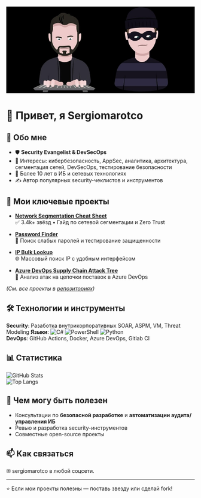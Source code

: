 ![dev](https://raw.githubusercontent.com/sergiomarotco/sergiomarotco/main/dev.jpg)
# 👋 Привет, я Sergiomarotco

## 🔹 Обо мне
- 🛡 **Security Evangelist & DevSecOps**  
- 📍 Интересы: кибербезопасность, AppSec, аналитика, архитектура, сегментация сетей, DevSecOps, тестирование безопасности  
- 💼 Более 10 лет в ИБ и сетевых технологиях  
- ✍ Автор популярных security-чеклистов и инструментов  

## 🚀 Мои ключевые проекты
- [**Network Segmentation Cheat Sheet**](https://github.com/sergiomarotco/Network-segmentation-cheat-sheet)  
  ✅ 3.4k+ звёзд • Гайд по сетевой сегментации и Zero Trust

- [**Password Finder**](https://github.com/sergiomarotco/Password-Finder)  
  🔑 Поиск слабых паролей и тестирование защищенности

- [**IP Bulk Lookup**](https://github.com/sergiomarotco/IP-Bulk-lookup)  
  🌐 Массовый поиск IP с удобным интерфейсом

- [**Azure DevOps Supply Chain Attack Tree**](https://github.com/sergiomarotco/Azure-DevOps-server-supply-chain-attack-tree)  
  🌲 Анализ атак на цепочки поставок в Azure DevOps

*(См. все проекты в [репозиториях](https://github.com/sergiomarotco?tab=repositories))*

## 🛠 Технологии и инструменты
**Security**: Разаботка внутрикорпоративных SOAR, ASPM, VM, Threat Modeling
**Языки**: ![C#](https://img.shields.io/badge/C%23-239120?style=flat&logo=c-sharp&logoColor=white) ![PowerShell](https://img.shields.io/badge/PowerShell-5391FE?style=flat&logo=powershell&logoColor=white) ![Python](https://img.shields.io/badge/Python-3776AB?style=flat&logo=python&logoColor=white)  
**DevOps**: GitHub Actions, Docker, Azure DevOps, Gitlab CI

## 📊 Статистика
![GitHub Stats](https://github-readme-stats.vercel.app/api?username=sergiomarotco&show_icons=true&theme=tokyonight)  
![Top Langs](https://github-readme-stats.vercel.app/api/top-langs/?username=sergiomarotco&layout=compact&theme=tokyonight)

## 🌱 Чем могу быть полезен
- Консультации по **безопасной разработке** и **автоматизации аудита/управления ИБ**
- Ревью и разработка security-инструментов
- Совместные open-source проекты

## 📫 Как связаться
✉ sergiomarotco в любой соцсети.

---
⭐ Если мои проекты полезны — поставь звезду или сделай fork!
